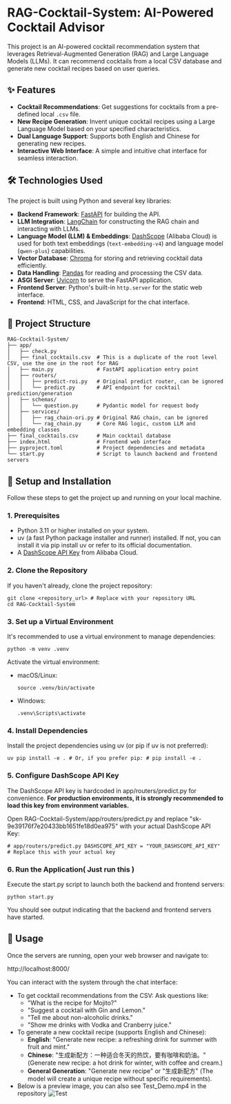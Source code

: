 # RAG-Cocktail-System: AI-Powered Cocktail Advisor

This project is an AI-powered cocktail recommendation system that leverages Retrieval-Augmented Generation (RAG) and Large Language Models (LLMs). It can recommend cocktails from a local CSV database and generate new cocktail recipes based on user queries.

## ✨ Features

- **Cocktail Recommendations**: Get suggestions for cocktails from a pre-defined local `.csv` file.
- **New Recipe Generation**: Invent unique cocktail recipes using a Large Language Model based on your specified characteristics.
- **Dual Language Support**: Supports both English and Chinese for generating new recipes.
- **Interactive Web Interface**: A simple and intuitive chat interface for seamless interaction.

## 🛠️ Technologies Used

The project is built using Python and several key libraries:

- **Backend Framework**: [FastAPI](https://fastapi.tiangolo.com/) for building the API.
- **LLM Integration**: [LangChain](https://www.langchain.com/) for constructing the RAG chain and interacting with LLMs.
- **Language Model (LLM) & Embeddings**: [DashScope](https://www.dashscope.cn/) (Alibaba Cloud) is used for both text embeddings (`text-embedding-v4`) and language model (`qwen-plus`) capabilities.
- **Vector Database**: [Chroma](https://www.trychroma.com/) for storing and retrieving cocktail data efficiently.
- **Data Handling**: [Pandas](https://pandas.pydata.org/) for reading and processing the CSV data.
- **ASGI Server**: [Uvicorn](https://www.uvicorn.org/) to serve the FastAPI application.
- **Frontend Server**: Python's built-in `http.server` for the static web interface.
- **Frontend**: HTML, CSS, and JavaScript for the chat interface.

## 📂 Project Structure

```plaintext
RAG-Cocktail-System/
├── app/
│   ├── check.py
│   ├── final_cocktails.csv  # This is a duplicate of the root level CSV, use the one in the root for RAG
│   ├── main.py              # FastAPI application entry point
│   ├── routers/
│   │   ├── predict-roi.py   # Original predict router, can be ignored
│   │   └── predict.py       # API endpoint for cocktail prediction/generation
│   ├── schemas/
│   │   └── question.py      # Pydantic model for request body
│   ├── services/
│   │   ├── rag_chain-ori.py # Original RAG chain, can be ignored
│   │   └── rag_chain.py     # Core RAG logic, custom LLM and embedding classes
├── final_cocktails.csv      # Main cocktail database
├── index.html               # Frontend web interface
├── pyproject.toml           # Project dependencies and metadata
└── start.py                 # Script to launch backend and frontend servers
```

## 🚀 Setup and Installation

Follow these steps to get the project up and running on your local machine.

### 1. Prerequisites

- Python 3.11 or higher installed on your system.
- uv (a fast Python package installer and runner) installed. If not, you can install it via pip install uv or refer to its official documentation.
- A [DashScope API Key](https://dashscope.console.aliyun.com/apiKey) from Alibaba Cloud.

### 2. Clone the Repository

If you haven't already, clone the project repository:

```
git clone <repository_url> # Replace with your repository URL 
cd RAG-Cocktail-System
```

### 3. Set up a Virtual Environment

It's recommended to use a virtual environment to manage dependencies:

```
python -m venv .venv
```

Activate the virtual environment:

- macOS/Linux:

  `source .venv/bin/activate`

- Windows:

  `.venv\Scripts\activate`

### 4. Install Dependencies

Install the project dependencies using uv (or pip if uv is not preferred):

```
uv pip install -e . # Or, if you prefer pip: # pip install -e .
```

### 5. Configure DashScope API Key

The DashScope API key is hardcoded in app/routers/predict.py for convenience. **For production environments, it is strongly recommended to load this key from environment variables.**

Open RAG-Cocktail-System/app/routers/predict.py and replace "sk-9e39176f7e20433bb1651fe18d0ea975" with your actual DashScope API Key:

```
# app/routers/predict.py DASHSCOPE_API_KEY = "YOUR_DASHSCOPE_API_KEY"  # Replace this with your actual key
```

### 6. Run the Application( Just run this )

Execute the start.py script to launch both the backend and frontend servers:

```
python start.py
```

You should see output indicating that the backend and frontend servers have started.

## 🚀 Usage

Once the servers are running, open your web browser and navigate to:

http://localhost:8000/

You can interact with the system through the chat interface:

- To get cocktail recommendations from the CSV: Ask questions like:
  - "What is the recipe for Mojito?"
  - "Suggest a cocktail with Gin and Lemon."
  - "Tell me about non-alcoholic drinks."
  - "Show me drinks with Vodka and Cranberry juice."
- To generate a new cocktail recipe (supports English and Chinese):
  - **English**: "Generate new recipe: a refreshing drink for summer with fruit and mint."
  - **Chinese**: "生成新配方：一种适合冬天的热饮，要有咖啡和奶油。" (Generate new recipe: a hot drink for winter, with coffee and cream.)
  - **General Generation**: "Generate new recipe" or "生成新配方" (The model will create a unique recipe without specific requirements).
 - Below is a preview image, you can also see Test_Demo.mp4 in the repository
![Test](https://github.com/user-attachments/assets/a450e07d-24e6-4977-815c-6e7454cb6b50)
